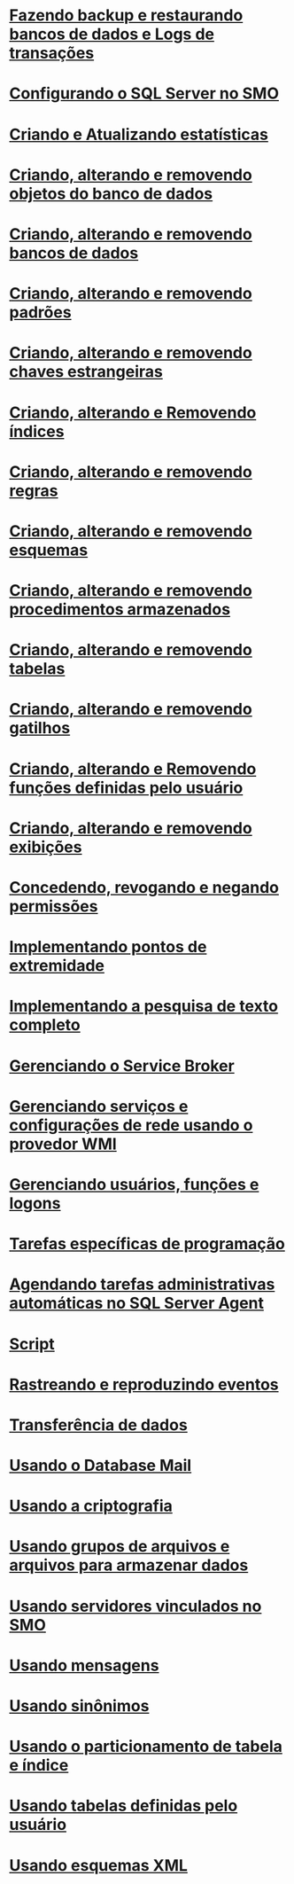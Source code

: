 # [Fazendo backup e restaurando bancos de dados e Logs de transações](backing-up-and-restoring-databases-and-transaction-logs.md)
# [Configurando o SQL Server no SMO](configuring-sql-server-in-smo.md)
# [Criando e Atualizando estatísticas](creating-and-updating-statistics.md)
# [Criando, alterando e removendo objetos do banco de dados](creating-altering-and-removing-database-objects.md)
# [Criando, alterando e removendo bancos de dados](creating-altering-and-removing-databases.md)
# [Criando, alterando e removendo padrões](creating-altering-and-removing-defaults.md)
# [Criando, alterando e removendo chaves estrangeiras](creating-altering-and-removing-foreign-keys.md)
# [Criando, alterando e Removendo índices](creating-altering-and-removing-indexes.md)
# [Criando, alterando e removendo regras](creating-altering-and-removing-rules.md)
# [Criando, alterando e removendo esquemas](creating-altering-and-removing-schemas.md)
# [Criando, alterando e removendo procedimentos armazenados](creating-altering-and-removing-stored-procedures.md)
# [Criando, alterando e removendo tabelas](creating-altering-and-removing-tables.md)
# [Criando, alterando e removendo gatilhos](creating-altering-and-removing-triggers.md)
# [Criando, alterando e Removendo funções definidas pelo usuário](creating-altering-and-removing-user-defined-functions.md)
# [Criando, alterando e removendo exibições](creating-altering-and-removing-views.md)
# [Concedendo, revogando e negando permissões](granting-revoking-and-denying-permissions.md)
# [Implementando pontos de extremidade](implementing-endpoints.md)
# [Implementando a pesquisa de texto completo](implementing-full-text-search.md)
# [Gerenciando o Service Broker](managing-service-broker.md)
# [Gerenciando serviços e configurações de rede usando o provedor WMI](managing-services-and-network-settings-by-using-wmi-provider.md)
# [Gerenciando usuários, funções e logons](managing-users-roles-and-logins.md)
# [Tarefas específicas de programação](programming-specific-tasks.md)
# [Agendando tarefas administrativas automáticas no SQL Server Agent](scheduling-automatic-administrative-tasks-in-sql-server-agent.md)
# [Script](scripting.md)
# [Rastreando e reproduzindo eventos](tracing-and-replaying-events.md)
# [Transferência de dados](transferring-data.md)
# [Usando o Database Mail](using-database-mail.md)
# [Usando a criptografia](using-encryption.md)
# [Usando grupos de arquivos e arquivos para armazenar dados](using-filegroups-and-files-to-store-data.md)
# [Usando servidores vinculados no SMO](using-linked-servers-in-smo.md)
# [Usando mensagens](using-messages.md)
# [Usando sinônimos](using-synonyms.md)
# [Usando o particionamento de tabela e índice](using-table-and-index-partitioning.md)
# [Usando tabelas definidas pelo usuário](using-user-defined-tables.md)
# [Usando esquemas XML](using-xml-schemas.md)
